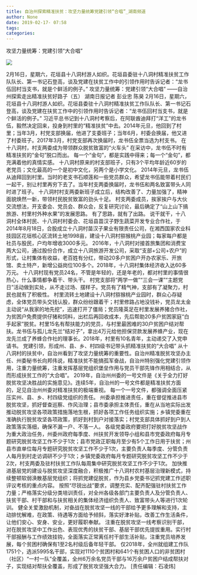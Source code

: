 ```yaml
---
title: 自治州探索精准扶贫：攻坚力量统筹党建引领“合唱”_湖南频道
author: None
date: 2019-02-17- 07:58
tags: 
categories: 
---
```

攻坚力量统筹：党建引领“大合唱”
<!-- more -->
                
<img align="center" border="0" src="http://p2.ifengimg.com/a/2016/0810/204c433878d5cf9size1_w16_h16.png" />
                
            
2月16日，星期六，花垣县十八洞村游人如织。花垣县委驻十八洞村精准扶贫工作队队长、第一书记石登高，谈及党建在扶贫工作中的引领作用时告诉记者：“龙书伍回村当支书，就是个鲜活的例子。”
攻坚力量统筹：党建引领“大合唱”
——自治州探索走出精准扶贫好路子（五）
湖南日报记者 彭业忠 陈昊
2月16日，星期六，花垣县十八洞村游人如织。花垣县委驻十八洞村精准扶贫工作队队长、第一书记石登高，谈及党建在扶贫工作中的引领作用时告诉记者：“龙书伍回村当支书，就是个鲜活的例子。”
习近平总书记到十八洞村考察后，在阿联酋迪拜打“洋工”的龙书伍，毅然决定回来，投身到村里的“精准扶贫”中去。2014年元旦，他回到了村里；当年3月，村党支部换届，他进了支委班子；当年6月，村委会换届，他又进了村委班子。2017年3月，村党支部再次换届时，龙书伍全票当选为村支书。
在十八洞村，村支两委成为带领群众脱贫致富的“火车头”
在采访中，龙书伍不时有精准扶贫的“金句”脱口而出。
每一个“金句”，都是实践中得来；每一个“金句”，都充满着他的真情实感。
十八洞村原来的村支部班子，只有3个平均年龄近60岁的老党员；文化最高的一个是初中文化，另两个是小学文化。
2014年元旦，龙书伍从迪拜回到村里。当时的老支书石顺莲和一些党员群众，希望龙书伍能带着村民们一起干，别让村里再穷下去了。当年村支两委换届时，龙书伍和两名致富带头人同时进了班子。
十八洞村村支两委新班子成立后，结构改善了、力量加强了，精神面貌焕然一新，带领村民脱贫致富的劲头十足。
村支两委成员，挨家挨户与大伙交流想法，开支委会、党员会、群众会，反复研究讨论，最后确定了“山上山下搞旅游、村里村外种水果”的发展思路。
有了思路，就有了出路。
说干就干，十八洞村全体村民、十八洞村村委会、花垣县苗汉子野生蔬菜开发专业合作社，于2014年8月18日，合股成立十八洞村苗汉子果业有限责任公司，在湘西国家农业科技园区花垣核心区流转土地1998亩，建设十八洞村猕猴桃产业园；每家每户都是社员与股民，户均年增收3000多元。
2016年，十八洞村对接首旅集团和消费宝两大公司，通过股份合作，成立十八洞旅游开发公司，采取“支部+公司+农户”的形式，让村集体有收益，老百姓有分红，带动20多户贫困户开办农家乐、开旅馆、卖土特产，新增公益岗位100多个。2018年，十八洞村集体经济收入达60多万元。
十八洞村现有党员24名，不管是年轻的，还是年老的，都对村里的事情很热心，什么事情都争着干、带头干。
村党支部将“两学一做”“三会一课”“主题党日”活动做到实处，从不走过场、摆样子。党员有了精气神，支部有了凝聚力，村民也就有了积极性。
村里流转土地建设十八洞村猕猴桃产业园时，群众心存疑虑，全体党员带头交钱认股，群众纷纷跟着干；村里修路占地没钱补，党员龙太金主动说“从我家的地先挖”，迅速打开了僵局；党员隆英足在村里发展养猪合作社，为贫困户免费提供仔猪和饲料，出栏后再回收成本，先后帮助20多户贫困家庭“白手起家”脱贫。村里15名有帮扶能力的党员，与村里最困难的30户贫困户结对帮扶。龙书伍与孤儿龙先兰“结对子”，拿出4万元给他担保贷款发展养蜂产业，现在龙先兰成了养蜂合作社的理事长。2018年，村里有10名青年，主动递交了入党申请书。
党建引领，形成州、县、乡、村四级书记带头抓精准扶贫的“大合唱”
从十八洞村的扶贫中，自治州看到了攻坚力量统筹的重要性。自治州精准脱贫攻坚办主任、州委秘书长向邦伟说，精准扶贫不能搞孤军奋战，自治州特别强化党建引领作用，注重力量统筹，注重发挥基层党组织堡垒作用与党员干部先锋作用相结合，从而形成扶贫工作的“大合唱”。
2019年，自治州州委的一号文件是《关于全力打好脱贫攻坚决胜战的实施意见》。连续5年，自治州的一号文件都是精准扶贫方面的，足见自治州州委对精准扶贫的极端重视。
每一个一号文件，都强调全面压紧压实州、县、乡、村四级党组织的责任。
州委承担推进责任，重在督促推进县市脱贫攻坚，抓好督查巡察、作风治理；县市委承担主体责任，重在从当地实际出发推动脱贫攻坚各项政策措施落地生根，抓好各项工作任务组织实施；乡镇党委重在准确执行脱贫攻坚各项政策，抓好到村到户对接落实；村党支部具体抓好到户到人政策落实落细，确保不漏一户、不落一人。
各级党委政府要把打好脱贫攻坚战作为重大政治任务，州委州政府每季度、州扶贫开发领导小组和县市党委政府每月专题研究脱贫攻坚工作不少于1次；县市党政正职每月至少有5个工作日用于扶贫；州县市直单位每月专题研究脱贫攻坚工作不少于1次，主要负责人每季度、分管负责人每月到村走访调研不少于1次；乡镇党委政府每月专题研究脱贫攻坚工作不少于2次，村支两委及驻村扶贫工作队每周集中研究脱贫攻坚工作不少于1次。
加快推进基层党的建设与脱贫攻坚深度融合，积极推广十八洞村农村基层治理新模式，持续整顿软弱涣散基层党组织；将抓党建促脱贫，作为县乡党委书记抓党建工作述职评议考核的重点内容。
按照“尽锐出战”要求，调整充实、配齐配强驻村扶贫工作力量；严格落实分级分类培训责任，对全州各级各部门主要负责人及分管负责人、扶贫干部、村干部和与扶贫相关的集体经济组织负责人、致富带头人等进行1次轮训。
健全关爱激励机制，对奋战在脱贫攻坚一线的干部给予更多理解和支持，主动排忧解难，在政策、待遇等方面给予倾斜，落实好津补贴，改善工作生活条件，让他们安心、安身、安业，更好履职奉献。
注重在脱贫攻坚一线考察识别干部，对在脱贫攻坚中工作出色、表现优秀的扶贫干部、基层干部优先提拔重用。实行村干部报酬与工作绩效挂钩，全面落实正常离任村干部生活补贴，注重党员培养发展，每个贫困村确保有1至2名村级后备年轻干部。
仅2018年，全州就组建工作队1751个，选派5995名干部，实现对1110个贫困村和641个有贫困人口的非贫困村（社区）“一村一队”全覆盖，全州6万余名党员干部与16万余户贫困户结成帮扶对子，实现结对帮扶全覆盖，形成了脱贫攻坚强大合力。
[责任编辑：石凌炜]
            
